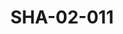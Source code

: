 ---
pid: SHA-02-011
title: SHA-02-011
language: en
original_label: 
rights: Sharhabil Ahmed
location_of_original: Sharhabil Ahmed
photographer_or_studio: 
scanned_from: photograph 12.2 by 16.4
_date: '1962'
location: Ethiopia
description: Men in plane among them Ahmed al Mustafa Badr al Tuhami and Khalifallah
  Abu al Sid
additional_notes: On the way to the city of Jimma
permission_display: 'yes'
on_server: 'no'
on_website: 'no'
permalink: /photopages/en/SHA-02-011
layout: photo-page
---
